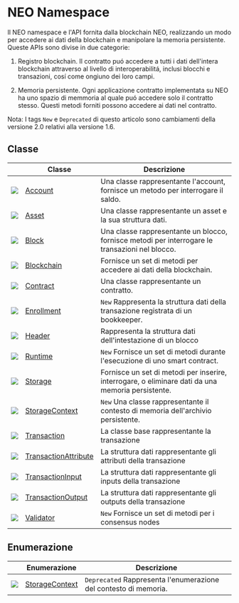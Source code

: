 # NEO Namespace

Il NEO namespace e l'API fornita dalla blockchain NEO, realizzando un modo per accedere ai dati della blockchain e manipolare la memoria persistente. Queste APIs sono divise in due categorie:

1. Registro blockchain. Il contratto puó accedere a tutti i dati dell'intera blockchain attraverso al livello di interoperabilitá, inclusi blocchi e transazioni, cosí come ongiuno dei loro campi.

2. Memoria persistente. Ogni applicazione contratto implementata su NEO ha uno spazio di memmoria al quale puó accedere solo il contratto stesso. Questi metodi forniti possono accedere ai dati nel contratto.

Nota: I tags `New` e `Deprecated` di questo articolo sono cambiamenti della versione 2.0 relativi alla versione 1.6.

## Classe

| | Classe | Descrizione |
| ---------------------------------------- | ---------------------------------------- | ---------------------- |
| ![](https://i-msdn.sec.s-msft.com/dynimg/IC29808.jpeg) | [Account](neo/Account.md)          | Una classe rappresentante l'account, fornisce un metodo per interrogare il saldo.      |
| ![](https://i-msdn.sec.s-msft.com/dynimg/IC29808.jpeg) | [Asset](neo/Asset.md)              | Una classe rappresentante un asset e la sua struttura dati.         |
| ![](https://i-msdn.sec.s-msft.com/dynimg/IC29808.jpeg) | [Block](neo/Block.md)              | Una classe rappresentante un blocco, fornisce metodi per interrogare le transazioni nel blocco.  |
| ![](https://i-msdn.sec.s-msft.com/dynimg/IC29808.jpeg) | [Blockchain](neo/Blockchain.md)    | Fornisce un set di metodi per accedere ai dati della blockchain.    |
| ![](https://i-msdn.sec.s-msft.com/dynimg/IC29808.jpeg) | [Contract](neo/Contract.md)        | Una classe rappresentante un contratto.                |
| ![](https://i-msdn.sec.s-msft.com/dynimg/IC29808.jpeg) | [Enrollment](neo/Enrollment.md)    | `New` Rappresenta la struttura dati della transazione registrata di  un bookkeeper. |
| ![](https://i-msdn.sec.s-msft.com/dynimg/IC29808.jpeg) | [Header](neo/Header.md)            | Rappresenta la struttura dati dell'intestazione di un blocco           |
| ![](https://i-msdn.sec.s-msft.com/dynimg/IC29808.jpeg) | [Runtime](neo/Runtime.md)          | `New` Fornisce un set di metodi durante l'esecuzione di uno smart contract.   |
| ![](https://i-msdn.sec.s-msft.com/dynimg/IC29808.jpeg) | [Storage](neo/Storage.md)          | Fornisce un set di metodi per inserire, interrogare, o eliminare dati da una memoria persistente.   |
| ![](https://i-msdn.sec.s-msft.com/dynimg/IC29808.jpeg) | [StorageContext](neo/StorageContext.md) | `New` Una classe rappresentante il contesto di memoria dell'archivio persistente. |
| ![](https://i-msdn.sec.s-msft.com/dynimg/IC29808.jpeg) | [Transaction](neo/Transaction.md)  |  La classe base rappresentante la transazione            |
| ![](https://i-msdn.sec.s-msft.com/dynimg/IC29808.jpeg) | [TransactionAttribute](neo/TransactionAttribute.md) | La struttura dati rappresentante gli attributi della transazione          |
| ![](https://i-msdn.sec.s-msft.com/dynimg/IC29808.jpeg) | [TransactionInput](neo/TransactionInput.md) | La struttura dati rappresentante gli inputs della transazione        |
| ![](https://i-msdn.sec.s-msft.com/dynimg/IC29808.jpeg) | [TransactionOutput](neo/TransactionOutput.md) | La struttura dati rappresentante gli outputs della transazione         |
| ![](https://i-msdn.sec.s-msft.com/dynimg/IC29808.jpeg) | [Validator](neo/Validator.md)      | `New` Fornisce un set di metodi per i consensus nodes      |

## Enumerazione

|  | Enumerazione | Descrizione |
| ---------------------------------------- | ---------------------------------------- | ----------------------- |
| ![](https://i-msdn.sec.s-msft.com/dynimg/IC134134.jpeg) | [StorageContext](neo/StorageContext2.md) | `Deprecated`  Rappresenta l'enumerazione del contesto di memoria. |

